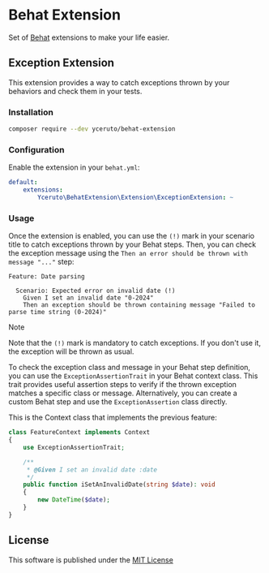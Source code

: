 # Behat Extension

Set of [Behat](https://github.com/Behat/Behat) extensions to make your life easier.

## Exception Extension

This extension provides a way to catch exceptions thrown by your behaviors and check them in your tests.

### Installation

```bash
composer require --dev yceruto/behat-extension
```

### Configuration

Enable the extension in your `behat.yml`:

```yaml
default:
    extensions:
        Yceruto\BehatExtension\Extension\ExceptionExtension: ~
```

### Usage

Once the extension is enabled, you can use the `(!)` mark in your scenario title to catch 
exceptions thrown by your Behat steps. Then, you can check the exception message using the 
`Then an error should be thrown with message "..."` step:

```gherkin
Feature: Date parsing

  Scenario: Expected error on invalid date (!)
    Given I set an invalid date "0-2024"
    Then an exception should be thrown containing message "Failed to parse time string (0-2024)"
```

> [!NOTE]
> Note that the `(!)` mark is mandatory to catch exceptions. If you don't use it, the exception will be thrown as usual.

To check the exception class and message in your Behat step definition, you can use the 
`ExceptionAssertionTrait` in your Behat context class. This trait provides useful assertion 
steps to verify if the thrown exception matches a specific class or message. Alternatively, 
you can create a custom Behat step and use the `ExceptionAssertion` class directly.

This is the Context class that implements the previous feature:

```php
class FeatureContext implements Context
{
    use ExceptionAssertionTrait;

    /**
     * @Given I set an invalid date :date
     */
    public function iSetAnInvalidDate(string $date): void
    {
        new DateTime($date);
    }
}
```

## License

This software is published under the [MIT License](LICENSE)
